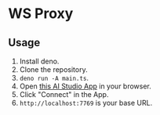 # WS Proxy

## Usage

1. Install deno.
2. Clone the repository.
3. `deno run -A main.ts`.
4. Open [this AI Studio App](https://aistudio.google.com/app/apps/drive/1s8Qsecc7TtwUcGYBglbc01uT26eke3UH?showPreview=true) in your browser.
5. Click "Connect" in the App.
6. `http://localhost:7769` is your base URL.
